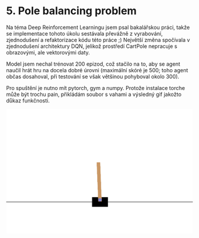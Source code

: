 # 5. Pole balancing problem
Na téma Deep Reinforcement Learningu jsem psal bakalářskou práci, takže se implementace tohoto úkolu
sestávala převážně z vyrabování, zjednodušení a refaktorizace kódu této práce ;) Největší změna
spočívala v zjednodušení architektury DQN, jelikož prostředí CartPole nepracuje s obrazovými, ale
vektorovými daty.

Model jsem nechal trénovat 200 epizod, což stačilo na to, aby se agent naučil hrát hru na docela dobré
úrovni (maximální skóré je 500; toho agent občas dosahoval, při testování se však většinou pohyboval okolo 300).

Pro spuštění je nutno mít pytorch, gym a numpy. Protože instalace torche může být trochu pain, přikládám soubor s 
vahami a výsledný gif jakožto důkaz funkčnosti.

![Vysledek](../random_imgs/cartpole.gif)